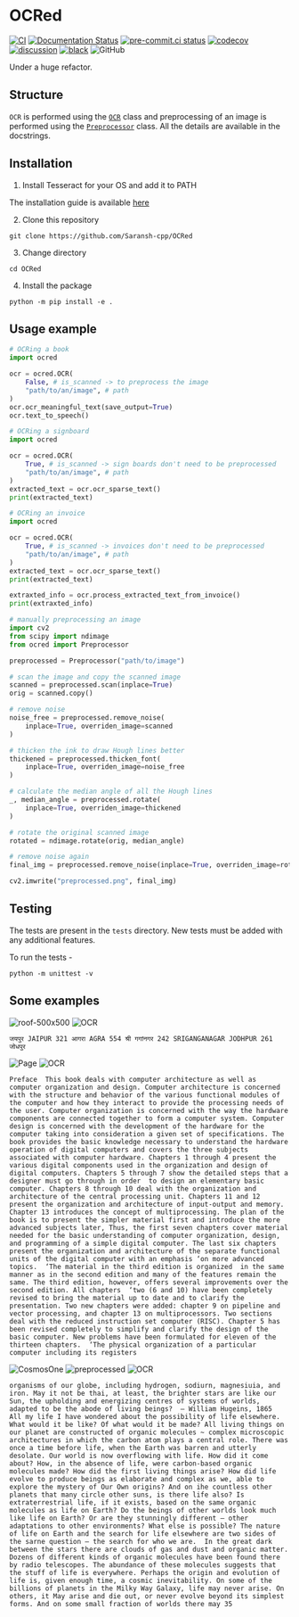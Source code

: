 # OCRed

[![CI](https://github.com/Saransh-cpp/OCRed/actions/workflows/ci.yml/badge.svg)](https://github.com/Saransh-cpp/OCRed/actions/workflows/ci.yml)
[![Documentation Status](https://readthedocs.org/projects/ocred/badge/?version=latest)](https://ocred.readthedocs.io/en/latest/?badge=latest)
[![pre-commit.ci status](https://results.pre-commit.ci/badge/github/Saransh-cpp/OCRed/main.svg)](https://results.pre-commit.ci/latest/github/Saransh-cpp/OCRed/main)
[![codecov](https://codecov.io/gh/Saransh-cpp/OCRed/branch/main/graph/badge.svg?token=L6ObHKhaZ7)](https://codecov.io/gh/Saransh-cpp/OCRed)
[![discussion](https://img.shields.io/static/v1?label=Discussions&message=Ask&color=blue&logo=github)](https://github.com/Saransh-cpp/OCRed/discussions)
[![black](https://img.shields.io/badge/code%20style-black-000000.svg)](https://github.com/psf/black)
![GitHub](https://img.shields.io/github/license/Saransh-cpp/OCRed?color=blue)

Under a huge refactor.

## Structure

`OCR` is performed using the [`OCR`](https://github.com/Saransh-cpp/OCRed/blob/main/ocred/ocr.py) class and preprocessing of an image is performed using the [`Preprocessor`](https://github.com/Saransh-cpp/OCRed/blob/main/ocred/preprocessing.py) class. All the details are available in the docstrings.

## Installation

1. Install Tesseract for your OS and add it to PATH

The installation guide is available [here](https://tesseract-ocr.github.io/tessdoc/Installation.html)

2. Clone this repository

```
git clone https://github.com/Saransh-cpp/OCRed
```

3. Change directory

```
cd OCRed
```

4. Install the package

```
python -m pip install -e .
```

## Usage example

```py
# OCRing a book
import ocred

ocr = ocred.OCR(
    False, # is_scanned -> to preprocess the image
    "path/to/an/image", # path
)
ocr.ocr_meaningful_text(save_output=True)
ocr.text_to_speech()
```

```py
# OCRing a signboard
import ocred

ocr = ocred.OCR(
    True, # is_scanned -> sign boards don't need to be preprocessed
    "path/to/an/image", # path
)
extracted_text = ocr.ocr_sparse_text()
print(extracted_text)
```

```py
# OCRing an invoice
import ocred

ocr = ocred.OCR(
    True, # is_scanned -> invoices don't need to be preprocessed
    "path/to/an/image", # path
)
extracted_text = ocr.ocr_sparse_text()
print(extracted_text)

extraxted_info = ocr.process_extracted_text_from_invoice()
print(extraxted_info)
```

```py
# manually preprocessing an image
import cv2
from scipy import ndimage
from ocred import Preprocessor

preprocessed = Preprocessor("path/to/image")

# scan the image and copy the scanned image
scanned = preprocessed.scan(inplace=True)
orig = scanned.copy()

# remove noise
noise_free = preprocessed.remove_noise(
    inplace=True, overriden_image=scanned
)

# thicken the ink to draw Hough lines better
thickened = preprocessed.thicken_font(
    inplace=True, overriden_image=noise_free
)

# calculate the median angle of all the Hough lines
_, median_angle = preprocessed.rotate(
    inplace=True, overriden_image=thickened
)

# rotate the original scanned image
rotated = ndimage.rotate(orig, median_angle)

# remove noise again
final_img = preprocessed.remove_noise(inplace=True, overriden_image=rotated)

cv2.imwrite("preprocessed.png", final_img)
```

## Testing

The tests are present in the `tests` directory. New tests must be added with any additional features.

To run the tests -

```
python -m unittest -v
```

## Some examples

![roof-500x500](https://user-images.githubusercontent.com/74055102/135721441-7516bbf1-da6f-498b-a30b-d381c66b187e.jpg)
![OCR](https://user-images.githubusercontent.com/74055102/135721446-5ea2e3f9-7cab-41f9-a1b0-52ff6707b0c2.png)

```
जयपुर JAIPUR 321 आगरा AGRA 554 श्री गगांनगर 242 SRIGANGANAGAR JODHPUR 261 जोधपुर
```

![Page](https://user-images.githubusercontent.com/74055102/133644506-3dcf08fc-36f9-404a-b1b7-65117a3f9869.png)
![OCR](https://user-images.githubusercontent.com/74055102/133644598-89551323-df51-45cc-8210-871b2c4dd756.png)

```
Preface  This book deals with computer architecture as well as computer organization and design. Computer architecture is concerned with the structure and behavior of the various functional modules of the computer and how they interact to provide the processing needs of the user. Computer organization is concerned with the way the hardware components are connected together to form a computer system. Computer design is concerned with the development of the hardware for the computer taking into consideration a given set of specifications. The book provides the basic knowledge necessary to understand the hardware operation of digital computers and covers the three subjects associated with computer hardware. Chapters 1 through 4 present the various digital components used in the organization and design of digital computers. Chapters 5 through 7 show the detailed steps that a designer must go through in order  to design an elementary basic computer. Chapters 8 through 10 deal with the organization and architecture of the central processing unit. Chapters 11 and 12 present the organization and architecture of input-output and memory. Chapter 13 introduces the concept of multiprocessing. The plan of the book is to present the simpler material first and introduce the more advanced subjects later, Thus, the first seven chapters cover material needed for the basic understanding of computer organization, design, and programming of a simple digital computer. The last six chapters present the organization and architecture of the separate functional units of the digital computer with an emphasis ‘on more advanced topics.  ‘The material in the third edition is organized  in the same manner as in the second edition and many of the features remain the same. The third edition, however, offers several improvements over the second edition. All chapters  ‘two (6 and 10) have been completely revised to bring the material up to date and to clarify the presentation. Two new chapters were added: chapter 9 on pipeline and vector processing, and chapter 13 on multiprocessors. Two sections deal with the reduced instruction set computer (RISC). Chapter 5 has been revised completely to simplify and clarify the design of the basic computer. New problems have been formulated for eleven of the thirteen chapters.  ‘The physical organization of a particular computer including its registers
```

![CosmosOne](https://user-images.githubusercontent.com/74055102/133640550-eba241af-db0a-46e3-9b24-b4219dd74cfd.jpg)
![preprocessed](https://user-images.githubusercontent.com/74055102/136529402-eb42d8fa-d987-4b09-bb36-8d5a477ed391.png)
![OCR](https://user-images.githubusercontent.com/74055102/136529362-9c82a1f2-ffde-4edc-a154-0692a3b219a8.png)

```
organisms of our globe, including hydrogen, sodiurn, magnesiuia, and iron. May it not be thai, at least, the brighter stars are like our Sun, the upholding and energizing centres of systems of worlds, adapted to be the abode of living beings?  — William Hugeins, 1865  All my life I have wondered about the possibility of life elsewhere. What would it be like? Of what would it be made? All living things on our planet are constructed of organic molecules ~ complex microscopic architectures in which the carbon atom plays a central role. There was once a time before life, when the Earth was barren and utterly desolate. Our world is now overflowing with life. How did it come about? How, in the absence of life, were carbon-based organic molecules made? How did the first living things arise? How did life evolve to produce beings as elaborate and complex as we, able to explore the mystery of Our Own origins? And on ihe countless other planets that many circle other suns, is there life also? Is extraterrestrial life, if it exists, based on the same organic molecules as life on Earth? Do the beings of other worlds look much like life on Earth? Or are they stunningly different — other adaptations to other environments? What else is possible? The nature of life on Earth and the search for life elsewhere are two sides of the sarne question — the search for who we are.  In the great dark between the stars there are clouds of gas and dust and organic matter. Dozens of different kinds of organic molecules have been found there by radio telescopes. The abundance of these molecules suggests that the stuff of life is everywhere. Perhaps the origin and evolution of life is, given enough time, a cosmic inevitability. On some of the billions of planets in the Milky Way Galaxy, life may never arise. On others, it May arise and die out, or never evolve beyond its simplest forms. And on some small fraction of worlds there may 35
```
